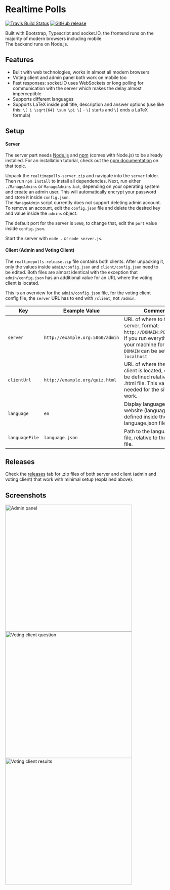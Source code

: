 # Realtime Polls

[![Travis Build Status](https://img.shields.io/travis/g0ne/Realtime-Polls.svg?style=flat-square)](https://travis-ci.org/g0ne/Realtime-Polls)
[![GitHub release](https://img.shields.io/github/release/g0ne/Realtime-Polls.svg?style=flat-square)](https://github.com/g0ne/Realtime-Polls/releases)

Built with Bootstrap, Typescript and socket.IO, the frontend runs on the majority of modern browsers including mobile.  
The backend runs on Node.js.

## Features

- Built with web technologies, works in almost all modern browsers
- Voting client and admin panel both work on mobile too
- Fast responses: socket.IO uses WebSockets or long polling for communication with the server which makes the delay almost imperceptible
- Supports different languages
- Supports LaTeX inside poll title, description and answer options (use like this: `\[ i \sqrt{64} \sum \pi \]` - `\[` starts and `\]` ends a LaTeX formula)

## Setup

#### Server

The server part needs [Node.js](https://nodejs.org/) and [npm](https://www.npmjs.com/npm/open-source) (comes with Node.js) to be already installed. For an installation tutorial, check out the [npm documentation](https://docs.npmjs.com/getting-started/installing-node) on that topic.

Unpack the `realtimepolls-server.zip` and navigate into the `server` folder. Then run `npm install` to install all dependencies. Next, run either `./ManageAdmins` or `ManageAdmins.bat`, depending on your operating system and create an admin user. This will automatically encrypt your password and store it inside `config.json`.  
The `ManageAdmin` script currently does not support deleting admin account. To remove an account, edit the `config.json` file and delete the desired key and value inside the `admins` object.

The default port for the server is `5060`, to change that, edit the `port` value inside `config.json`.

Start the server with `node .` or `node server.js`.

#### Client (Admin and Voting Client)

The `realtimepolls-release.zip` file contains both clients. After unpacking it, only the values inside `admin/config.json` and `client/config.json` need to be edited. Both files are almost identical with the exception that `admin/config.json` has an additional value for an URL where the voting client is located.


This is an overview for the `admin/config.json` file, for the voting client config file, the `server` URL has to end with `/client`, not `/admin`.

| Key            | Example Value                   | Comment                                                                                                                                                    |
|----------------|---------------------------------|------------------------------------------------------------------------------------------------------------------------------------------------------------|
| `server`       | `http://example.org:5060/admin` | URL of where to find the server, format: `http://DOMAIN:PORT/admin`. If you run everything on your machine for testing, `DOMAIN` can be set to `localhost` |
| `clientUrl`    | `http://example.org/quiz.html`  | URL of where the voting client is located, can also be defined relative to the .html file. This value is not needed for the site to work.                  |
| `language`     | `en`                            | Display language for the website (languages are defined inside the language.json file).                                                                    |
| `languageFile` | `language.json`                 | Path to the language.json file, relative to the .html file.                                                                                                |

## Releases

Check the [releases](../../releases/) tab for .zip files of both server and client (admin and voting client) that work with minimal setup (explained above).

## Screenshots

<a href="http://i.imgur.com/b8f6ppN.png" target="_blank">
  <img src="http://i.imgur.com/b8f6ppN.png" width="400px" alt="Admin panel">
</a>

<a href="http://i.imgur.com/j08bbKK.png" target="_blank">
  <img src="http://i.imgur.com/j08bbKK.png" width="400px" alt="Voting client question">
</a>

<a href="http://i.imgur.com/Fn9P2bj.png" target="_blank">
  <img src="http://i.imgur.com/Fn9P2bj.png" width="400px" alt="Voting client results">
</a>
